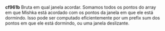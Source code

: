 **cf961b**
Bruta em qual janela acordar. Somamos todos os pontos do array em que Mishka está acordado com os pontos da janela em que ele está dormindo. Isso pode ser computado eficientemente por um prefix sum dos pontos em que ele está dormindo, ou uma janela deslizante.
